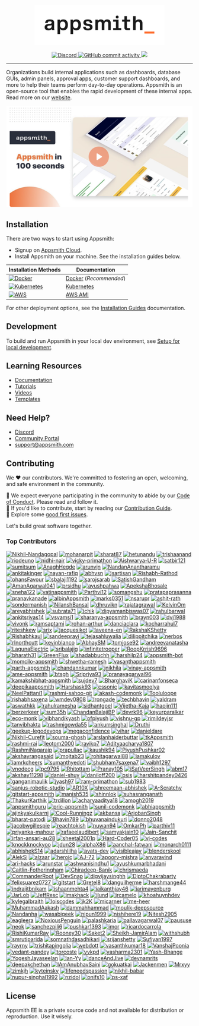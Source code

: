 <p align="center">
<a href="https://www.appsmith.com?utm_source=github&utm_medium=organic&utm_campaign=readme">
  <img src="static/appsmith_logo_white.png" alt="Appsmith Logo" width="350">
</a>
</p>

<p align="center">
<a href="https://discord.gg/rBTTVJp">
<img alt="Discord" src="https://img.shields.io/discord/725602949748752515?color=5865F2&label=Discord&style=for-the-badge" />
</a>

<a href="https://github.com/appsmithorg/appsmith/releases">
<img alt="GitHub commit activity" src="https://img.shields.io/github/commit-activity/m/appsmithorg/appsmith?color=00FF0&style=for-the-badge">
</a>
<a href="https://docs.appsmith.com/getting-started/setup/installation-guides/docker?utm_source=github&utm_medium=organic&utm_campaign=readme&utm_content=badge">
<img src="https://img.shields.io/docker/pulls/appsmith/appsmith-ce?color=4591df&style=for-the-badge">
</a>
</p>

---

Organizations build internal applications such as dashboards, database GUIs, admin panels, approval apps, customer support dashboards, and more to help their teams perform day-to-day operations. Appsmith is an open-source tool that enables the rapid development of these internal apps. Read more on our [website](https://www.appsmith.com?utm_source=github&utm_medium=organic&utm_campaign=readme).
  
[![Appsmith in 100 secs](/static/images/appsmith-in-100-seconds.png)](https://www.youtube.com/watch?v=NnaJdA1A11s?v=Dxe_NzdGzL4&utm_source=github&utm_medium=organic&utm_campaign=readme/?target=_blank)  


## Installation
There are two ways to start using Appsmith:

- Signup on [Appsmith Cloud](https://app.appsmith.com/?utm_source=github&utm_medium=organic&utm_campaign=readme).
- Install Appsmith on your machine. See the installation guides below. 

| Installation Methods                                                                                                            | Documentation                                                                                                                                                    |
| ------------------------------------------------------------------------------------------------------------------------------ | ---------------------------------------------------------------------------------------------------------------------------------------------------------------- |
| [![Docker](https://img.shields.io/badge/docker-%230db7ed.svg?style=for-the-badge&logo=docker&logoColor=white)](https://docs.appsmith.com/getting-started/setup/installation-guides/docker?utm_source=github&utm_medium=organic&utm_campaign=readme)                  | [Docker](https://docs.appsmith.com/getting-started/setup/installation-guides/docker?utm_source=github&utm_medium=organic&utm_campaign=readme) (*Recommended*)       |
| [![Kubernetes](https://img.shields.io/badge/kubernetes-%23326ce5.svg?style=for-the-badge&logo=kubernetes&logoColor=white)](https://docs.appsmith.com/getting-started/setup/installation-guides/kubernetes?utm_source=github&utm_medium=organic&utm_campaign=readme)        | [Kubernetes](https://docs.appsmith.com/getting-started/setup/installation-guides/kubernetes?utm_source=github&utm_medium=organic&utm_campaign=readme) |
| [![AWS](https://img.shields.io/badge/AWS-%23FF9900.svg?style=for-the-badge&logo=amazon-aws&logoColor=white)](https://docs.appsmith.com/getting-started/setup/installation-guides/aws-ami?utm_source=github&utm_medium=organic&utm_campaign=readme)                      | [AWS AMI](https://docs.appsmith.com/getting-started/setup/installation-guides/aws-ami?utm_source=github&utm_medium=organic&utm_campaign=readme)           |


For other deployment options, see the [Installation Guides](https://docs.appsmith.com/getting-started/setup/installation-guides?utm_source=github&utm_medium=organic&utm_campaign=readme) documentation.  

## Development
To build and run Appsmith in your local dev environment, see [Setup for local development](https://github.com/appsmithorg/appsmith/blob/master/contributions/CodeContributionsGuidelines.md#-setup-for-local-development).

## Learning Resources
- [Documentation](https://docs.appsmith.com?utm_source=github&utm_medium=organic&utm_campaign=readme)
- [Tutorials](https://docs.appsmith.com/getting-started/tutorials?utm_source=github&utm_medium=organic&utm_campaign=readme)
- [Videos](https://www.youtube.com/appsmith?utm_source=github&utm_medium=organic&utm_campaign=readme)
- [Templates](https://www.appsmith.com/templates?utm_source=github&utm_medium=organic&utm_campaign=readme&utm_content=support)

## Need Help?
- [Discord](https://discord.gg/rBTTVJp?utm_source=github&utm_medium=organic&utm_campaign=readme)
- [Community Portal](https://community.appsmith.com/?utm_source=github&utm_medium=organic&utm_campaign=readme)
- [support@appsmith.com](mailto:support@appsmith.com)

                                                                                                                
## Contributing
We ❤️ our contributors. We're committed to fostering an open, welcoming, and safe environment in the community.

📕 We expect everyone participating in the community to abide by our [Code of Conduct](https://github.com/appsmithorg/appsmith/blob/release/CODE_OF_CONDUCT.md). Please read and follow it. <br>
🤝 If you'd like to contribute, start by reading our [Contribution Guide](https://github.com/appsmithorg/appsmith/blob/master/CONTRIBUTING.md).<br>
👾 Explore some [good first issues](https://github.com/appsmithorg/appsmith/issues?q=is%3Aissue+is%3Aopen+label%3A%22Good+First+Issue%22).<br>

Let's build great software together.

### Top Contributors

[![Nikhil-Nandagopal](https://images.weserv.nl/?url=https://avatars.githubusercontent.com/u/3897254?v=4&w=50&h=50&mask=circle)](https://github.com/Nikhil-Nandagopal)
[![mohanarpit](https://images.weserv.nl/?url=https://avatars.githubusercontent.com/u/458946?v=4&w=50&h=50&mask=circle)](https://github.com/mohanarpit)
[![sharat87](https://images.weserv.nl/?url=https://avatars.githubusercontent.com/u/120119?v=4&w=50&h=50&mask=circle)](https://github.com/sharat87)
[![hetunandu](https://images.weserv.nl/?url=https://avatars.githubusercontent.com/u/12022471?v=4&w=50&h=50&mask=circle)](https://github.com/hetunandu)
[![trishaanand](https://images.weserv.nl/?url=https://avatars.githubusercontent.com/u/8403079?v=4&w=50&h=50&mask=circle)](https://github.com/trishaanand)
[![riodeuno](https://images.weserv.nl/?url=https://avatars.githubusercontent.com/u/103687?v=4&w=50&h=50&mask=circle)](https://github.com/riodeuno)
[![nidhi-nair](https://images.weserv.nl/?url=https://avatars.githubusercontent.com/u/5298848?v=4&w=50&h=50&mask=circle)](https://github.com/nidhi-nair)
[![vicky-primathon](https://images.weserv.nl/?url=https://avatars.githubusercontent.com/u/67091118?v=4&w=50&h=50&mask=circle)](https://github.com/vicky-primathon)
[![Aishwarya-U-R](https://images.weserv.nl/?url=https://avatars.githubusercontent.com/u/91450662?v=4&w=50&h=50&mask=circle)](https://github.com/Aishwarya-U-R)
[![satbir121](https://images.weserv.nl/?url=https://avatars.githubusercontent.com/u/39981226?v=4&w=50&h=50&mask=circle)](https://github.com/satbir121)
[![sumitsum](https://images.weserv.nl/?url=https://avatars.githubusercontent.com/u/1757421?v=4&w=50&h=50&mask=circle)](https://github.com/sumitsum)
[![AnaghHegde](https://images.weserv.nl/?url=https://avatars.githubusercontent.com/u/12005551?v=4&w=50&h=50&mask=circle)](https://github.com/AnaghHegde)
[![arunvjn](https://images.weserv.nl/?url=https://avatars.githubusercontent.com/u/32433245?v=4&w=50&h=50&mask=circle)](https://github.com/arunvjn)
[![NandanAnantharamu](https://images.weserv.nl/?url=https://avatars.githubusercontent.com/u/67676905?v=4&w=50&h=50&mask=circle)](https://github.com/NandanAnantharamu)
[![ankitakinger](https://images.weserv.nl/?url=https://avatars.githubusercontent.com/u/28362912?v=4&w=50&h=50&mask=circle)](https://github.com/ankitakinger)
[![nayan-rafiq](https://images.weserv.nl/?url=https://avatars.githubusercontent.com/u/83352306?v=4&w=50&h=50&mask=circle)](https://github.com/nayan-rafiq)
[![abhvsn](https://images.weserv.nl/?url=https://avatars.githubusercontent.com/u/41686026?v=4&w=50&h=50&mask=circle)](https://github.com/abhvsn)
[![jsartisan](https://images.weserv.nl/?url=https://avatars.githubusercontent.com/u/6636360?v=4&w=50&h=50&mask=circle)](https://github.com/jsartisan)
[![Rishabh-Rathod](https://images.weserv.nl/?url=https://avatars.githubusercontent.com/u/23132741?v=4&w=50&h=50&mask=circle)](https://github.com/Rishabh-Rathod)
[![ohansFavour](https://images.weserv.nl/?url=https://avatars.githubusercontent.com/u/46670083?v=4&w=50&h=50&mask=circle)](https://github.com/ohansFavour)
[![sbalaji1192](https://images.weserv.nl/?url=https://avatars.githubusercontent.com/u/5328605?v=4&w=50&h=50&mask=circle)](https://github.com/sbalaji1192)
[![sarojsarab](https://images.weserv.nl/?url=https://avatars.githubusercontent.com/u/43822041?v=4&w=50&h=50&mask=circle)](https://github.com/sarojsarab)
[![SatishGandham](https://images.weserv.nl/?url=https://avatars.githubusercontent.com/u/441914?v=4&w=50&h=50&mask=circle)](https://github.com/SatishGandham)
[![AmanAgarwal041](https://images.weserv.nl/?url=https://avatars.githubusercontent.com/u/7565635?v=4&w=50&h=50&mask=circle)](https://github.com/AmanAgarwal041)
[![prsidhu](https://images.weserv.nl/?url=https://avatars.githubusercontent.com/u/5424788?v=4&w=50&h=50&mask=circle)](https://github.com/prsidhu)
[![ayushpahwa](https://images.weserv.nl/?url=https://avatars.githubusercontent.com/u/8526215?v=4&w=50&h=50&mask=circle)](https://github.com/ayushpahwa)
[![ApekshaBhosale](https://images.weserv.nl/?url=https://avatars.githubusercontent.com/u/7846888?v=4&w=50&h=50&mask=circle)](https://github.com/ApekshaBhosale)
[![sneha122](https://images.weserv.nl/?url=https://avatars.githubusercontent.com/u/30018882?v=4&w=50&h=50&mask=circle)](https://github.com/sneha122)
[![yatinappsmith](https://images.weserv.nl/?url=https://avatars.githubusercontent.com/u/84702014?v=4&w=50&h=50&mask=circle)](https://github.com/yatinappsmith)
[![Parthvi12](https://images.weserv.nl/?url=https://avatars.githubusercontent.com/u/80334441?v=4&w=50&h=50&mask=circle)](https://github.com/Parthvi12)
[![somangshu](https://images.weserv.nl/?url=https://avatars.githubusercontent.com/u/11089579?v=4&w=50&h=50&mask=circle)](https://github.com/somangshu)
[![pratapaprasanna](https://images.weserv.nl/?url=https://avatars.githubusercontent.com/u/15846947?v=4&w=50&h=50&mask=circle)](https://github.com/pratapaprasanna)
[![pranavkanade](https://images.weserv.nl/?url=https://avatars.githubusercontent.com/u/13262095?v=4&w=50&h=50&mask=circle)](https://github.com/pranavkanade)
[![albinAppsmith](https://images.weserv.nl/?url=https://avatars.githubusercontent.com/u/87797149?v=4&w=50&h=50&mask=circle)](https://github.com/albinAppsmith)
[![marks0351](https://images.weserv.nl/?url=https://avatars.githubusercontent.com/u/35134347?v=4&w=50&h=50&mask=circle)](https://github.com/marks0351)
[![nsarupr](https://images.weserv.nl/?url=https://avatars.githubusercontent.com/u/20905988?v=4&w=50&h=50&mask=circle)](https://github.com/nsarupr)
[![ashit-rath](https://images.weserv.nl/?url=https://avatars.githubusercontent.com/u/88306433?v=4&w=50&h=50&mask=circle)](https://github.com/ashit-rath)
[![sondermanish](https://images.weserv.nl/?url=https://avatars.githubusercontent.com/u/107841575?v=4&w=50&h=50&mask=circle)](https://github.com/sondermanish)
[![NilanshBansal](https://images.weserv.nl/?url=https://avatars.githubusercontent.com/u/25542733?v=4&w=50&h=50&mask=circle)](https://github.com/NilanshBansal)
[![dhruvikn](https://images.weserv.nl/?url=https://avatars.githubusercontent.com/u/22471214?v=4&w=50&h=50&mask=circle)](https://github.com/dhruvikn)
[![rajatagrawal](https://images.weserv.nl/?url=https://avatars.githubusercontent.com/u/1189106?v=4&w=50&h=50&mask=circle)](https://github.com/rajatagrawal)
[![KelvinOm](https://images.weserv.nl/?url=https://avatars.githubusercontent.com/u/11555074?v=4&w=50&h=50&mask=circle)](https://github.com/KelvinOm)
[![areyabhishek](https://images.weserv.nl/?url=https://avatars.githubusercontent.com/u/30255708?v=4&w=50&h=50&mask=circle)](https://github.com/areyabhishek)
[![subrata71](https://images.weserv.nl/?url=https://avatars.githubusercontent.com/u/3524599?v=4&w=50&h=50&mask=circle)](https://github.com/subrata71)
[![ichik](https://images.weserv.nl/?url=https://avatars.githubusercontent.com/u/80973?v=4&w=50&h=50&mask=circle)](https://github.com/ichik)
[![dipyamanbiswas07](https://images.weserv.nl/?url=https://avatars.githubusercontent.com/u/26247571?v=4&w=50&h=50&mask=circle)](https://github.com/dipyamanbiswas07)
[![rahulbarwal](https://images.weserv.nl/?url=https://avatars.githubusercontent.com/u/6761673?v=4&w=50&h=50&mask=circle)](https://github.com/rahulbarwal)
[![ankitsrivas14](https://images.weserv.nl/?url=https://avatars.githubusercontent.com/u/67647761?v=4&w=50&h=50&mask=circle)](https://github.com/ankitsrivas14)
[![vsvamsi1](https://images.weserv.nl/?url=https://avatars.githubusercontent.com/u/121419957?v=4&w=50&h=50&mask=circle)](https://github.com/vsvamsi1)
[![sharanya-appsmith](https://images.weserv.nl/?url=https://avatars.githubusercontent.com/u/135708039?v=4&w=50&h=50&mask=circle)](https://github.com/sharanya-appsmith)
[![brayn003](https://images.weserv.nl/?url=https://avatars.githubusercontent.com/u/8724051?v=4&w=50&h=50&mask=circle)](https://github.com/brayn003)
[![dvj1988](https://images.weserv.nl/?url=https://avatars.githubusercontent.com/u/18716465?v=4&w=50&h=50&mask=circle)](https://github.com/dvj1988)
[![vivonk](https://images.weserv.nl/?url=https://avatars.githubusercontent.com/u/25587962?v=4&w=50&h=50&mask=circle)](https://github.com/vivonk)
[![ramsaptami](https://images.weserv.nl/?url=https://avatars.githubusercontent.com/u/79509062?v=4&w=50&h=50&mask=circle)](https://github.com/ramsaptami)
[![rohan-arthur](https://images.weserv.nl/?url=https://avatars.githubusercontent.com/u/94514895?v=4&w=50&h=50&mask=circle)](https://github.com/rohan-arthur)
[![danciaclara](https://images.weserv.nl/?url=https://avatars.githubusercontent.com/u/32227135?v=4&w=50&h=50&mask=circle)](https://github.com/danciaclara)
[![kocharrahul7](https://images.weserv.nl/?url=https://avatars.githubusercontent.com/u/20532920?v=4&w=50&h=50&mask=circle)](https://github.com/kocharrahul7)
[![riteshkew](https://images.weserv.nl/?url=https://avatars.githubusercontent.com/u/20280935?v=4&w=50&h=50&mask=circle)](https://github.com/riteshkew)
[![srix](https://images.weserv.nl/?url=https://avatars.githubusercontent.com/u/5801636?v=4&w=50&h=50&mask=circle)](https://github.com/srix)
[![jacquesikot](https://images.weserv.nl/?url=https://avatars.githubusercontent.com/u/40626453?v=4&w=50&h=50&mask=circle)](https://github.com/jacquesikot)
[![laveena-en](https://images.weserv.nl/?url=https://avatars.githubusercontent.com/u/109572422?v=4&w=50&h=50&mask=circle)](https://github.com/laveena-en)
[![RakshaKShetty](https://images.weserv.nl/?url=https://avatars.githubusercontent.com/u/45958978?v=4&w=50&h=50&mask=circle)](https://github.com/RakshaKShetty)
[![Rishabhkaul](https://images.weserv.nl/?url=https://avatars.githubusercontent.com/u/1650391?v=4&w=50&h=50&mask=circle)](https://github.com/Rishabhkaul)
[![sandeepravi](https://images.weserv.nl/?url=https://avatars.githubusercontent.com/u/804922?v=4&w=50&h=50&mask=circle)](https://github.com/sandeepravi)
[![tejasahluwalia](https://images.weserv.nl/?url=https://avatars.githubusercontent.com/u/39881648?v=4&w=50&h=50&mask=circle)](https://github.com/tejasahluwalia)
[![dilippitchika](https://images.weserv.nl/?url=https://avatars.githubusercontent.com/u/19730984?v=4&w=50&h=50&mask=circle)](https://github.com/dilippitchika)
[![nerbos](https://images.weserv.nl/?url=https://avatars.githubusercontent.com/u/121891?v=4&w=50&h=50&mask=circle)](https://github.com/nerbos)
[![rlnorthcutt](https://images.weserv.nl/?url=https://avatars.githubusercontent.com/u/673633?v=4&w=50&h=50&mask=circle)](https://github.com/rlnorthcutt)
[![kevinblanco](https://images.weserv.nl/?url=https://avatars.githubusercontent.com/u/1458238?v=4&w=50&h=50&mask=circle)](https://github.com/kevinblanco)
[![AbhaySM](https://images.weserv.nl/?url=https://avatars.githubusercontent.com/u/3713873?v=4&w=50&h=50&mask=circle)](https://github.com/AbhaySM)
[![tomjose92](https://images.weserv.nl/?url=https://avatars.githubusercontent.com/u/5265702?v=4&w=50&h=50&mask=circle)](https://github.com/tomjose92)
[![andreevanatasha](https://images.weserv.nl/?url=https://avatars.githubusercontent.com/u/5361618?v=4&w=50&h=50&mask=circle)](https://github.com/andreevanatasha)
[![LagunaElectric](https://images.weserv.nl/?url=https://avatars.githubusercontent.com/u/6085143?v=4&w=50&h=50&mask=circle)](https://github.com/LagunaElectric)
[![sribalajig](https://images.weserv.nl/?url=https://avatars.githubusercontent.com/u/15727421?v=4&w=50&h=50&mask=circle)](https://github.com/sribalajig)
[![infinitetrooper](https://images.weserv.nl/?url=https://avatars.githubusercontent.com/u/16632903?v=4&w=50&h=50&mask=circle)](https://github.com/infinitetrooper)
[![RoopKrrish9696](https://images.weserv.nl/?url=https://avatars.githubusercontent.com/u/16741628?v=4&w=50&h=50&mask=circle)](https://github.com/RoopKrrish9696)
[![bharath31](https://images.weserv.nl/?url=https://avatars.githubusercontent.com/u/17562726?v=4&w=50&h=50&mask=circle)](https://github.com/bharath31)
[![GreenFlux](https://images.weserv.nl/?url=https://avatars.githubusercontent.com/u/24459976?v=4&w=50&h=50&mask=circle)](https://github.com/GreenFlux)
[![shadabbuchh](https://images.weserv.nl/?url=https://avatars.githubusercontent.com/u/39921438?v=4&w=50&h=50&mask=circle)](https://github.com/shadabbuchh)
[![harshilp24](https://images.weserv.nl/?url=https://avatars.githubusercontent.com/u/43263619?v=4&w=50&h=50&mask=circle)](https://github.com/harshilp24)
[![appsmith-bot](https://images.weserv.nl/?url=https://avatars.githubusercontent.com/u/74705725?v=4&w=50&h=50&mask=circle)](https://github.com/appsmith-bot)
[![momcilo-appsmith](https://images.weserv.nl/?url=https://avatars.githubusercontent.com/u/81744497?v=4&w=50&h=50&mask=circle)](https://github.com/momcilo-appsmith)
[![shwetha-ramesh](https://images.weserv.nl/?url=https://avatars.githubusercontent.com/u/92293815?v=4&w=50&h=50&mask=circle)](https://github.com/shwetha-ramesh)
[![vasanthappsmith](https://images.weserv.nl/?url=https://avatars.githubusercontent.com/u/92305123?v=4&w=50&h=50&mask=circle)](https://github.com/vasanthappsmith)
[![parth-appsmith](https://images.weserv.nl/?url=https://avatars.githubusercontent.com/u/92779003?v=4&w=50&h=50&mask=circle)](https://github.com/parth-appsmith)
[![chandannkumar](https://images.weserv.nl/?url=https://avatars.githubusercontent.com/u/95341241?v=4&w=50&h=50&mask=circle)](https://github.com/chandannkumar)
[![jnikhila](https://images.weserv.nl/?url=https://avatars.githubusercontent.com/u/99252011?v=4&w=50&h=50&mask=circle)](https://github.com/jnikhila)
[![vinay-appsmith](https://images.weserv.nl/?url=https://avatars.githubusercontent.com/u/101088862?v=4&w=50&h=50&mask=circle)](https://github.com/vinay-appsmith)
[![ame-appsmith](https://images.weserv.nl/?url=https://avatars.githubusercontent.com/u/101268423?v=4&w=50&h=50&mask=circle)](https://github.com/ame-appsmith)
[![btsgh](https://images.weserv.nl/?url=https://avatars.githubusercontent.com/u/101863839?v=4&w=50&h=50&mask=circle)](https://github.com/btsgh)
[![Sripriya93](https://images.weserv.nl/?url=https://avatars.githubusercontent.com/u/104895602?v=4&w=50&h=50&mask=circle)](https://github.com/Sripriya93)
[![pranayagarwal96](https://images.weserv.nl/?url=https://avatars.githubusercontent.com/u/111730799?v=4&w=50&h=50&mask=circle)](https://github.com/pranayagarwal96)
[![kamakshibhat-appsmith](https://images.weserv.nl/?url=https://avatars.githubusercontent.com/u/113327629?v=4&w=50&h=50&mask=circle)](https://github.com/kamakshibhat-appsmith)
[![sujdev7](https://images.weserv.nl/?url=https://avatars.githubusercontent.com/u/116292601?v=4&w=50&h=50&mask=circle)](https://github.com/sujdev7)
[![BharghaviK](https://images.weserv.nl/?url=https://avatars.githubusercontent.com/u/121303172?v=4&w=50&h=50&mask=circle)](https://github.com/BharghaviK)
[![carinanfonseca](https://images.weserv.nl/?url=https://avatars.githubusercontent.com/u/121817440?v=4&w=50&h=50&mask=circle)](https://github.com/carinanfonseca)
[![deepikaappsmith](https://images.weserv.nl/?url=https://avatars.githubusercontent.com/u/130959931?v=4&w=50&h=50&mask=circle)](https://github.com/deepikaappsmith)
[![Harshask93](https://images.weserv.nl/?url=https://avatars.githubusercontent.com/u/132880870?v=4&w=50&h=50&mask=circle)](https://github.com/Harshask93)
[![cssonic](https://images.weserv.nl/?url=https://avatars.githubusercontent.com/u/134729751?v=4&w=50&h=50&mask=circle)](https://github.com/cssonic)
[![kavitasmoolya](https://images.weserv.nl/?url=https://avatars.githubusercontent.com/u/134914630?v=4&w=50&h=50&mask=circle)](https://github.com/kavitasmoolya)
[![NeelPattani1](https://images.weserv.nl/?url=https://avatars.githubusercontent.com/u/138656126?v=4&w=50&h=50&mask=circle)](https://github.com/NeelPattani1)
[![rashmi-sahoo-git](https://images.weserv.nl/?url=https://avatars.githubusercontent.com/u/144310336?v=4&w=50&h=50&mask=circle)](https://github.com/rashmi-sahoo-git)
[![akash-codemonk](https://images.weserv.nl/?url=https://avatars.githubusercontent.com/u/67054171?v=4&w=50&h=50&mask=circle)](https://github.com/akash-codemonk)
[![Tooluloope](https://images.weserv.nl/?url=https://avatars.githubusercontent.com/u/31691737?v=4&w=50&h=50&mask=circle)](https://github.com/Tooluloope)
[![rishabhsaxena](https://images.weserv.nl/?url=https://avatars.githubusercontent.com/u/1944800?v=4&w=50&h=50&mask=circle)](https://github.com/rishabhsaxena)
[![wmdev0808](https://images.weserv.nl/?url=https://avatars.githubusercontent.com/u/82799722?v=4&w=50&h=50&mask=circle)](https://github.com/wmdev0808)
[![Irongade](https://images.weserv.nl/?url=https://avatars.githubusercontent.com/u/37867493?v=4&w=50&h=50&mask=circle)](https://github.com/Irongade)
[![techbhavin](https://images.weserv.nl/?url=https://avatars.githubusercontent.com/u/58818598?v=4&w=50&h=50&mask=circle)](https://github.com/techbhavin)
[![yaldram](https://images.weserv.nl/?url=https://avatars.githubusercontent.com/u/13429535?v=4&w=50&h=50&mask=circle)](https://github.com/yaldram)
[![aswathkk](https://images.weserv.nl/?url=https://avatars.githubusercontent.com/u/10436935?v=4&w=50&h=50&mask=circle)](https://github.com/aswathkk)
[![rahulramesha](https://images.weserv.nl/?url=https://avatars.githubusercontent.com/u/71900764?v=4&w=50&h=50&mask=circle)](https://github.com/rahulramesha)
[![sidhantgoel](https://images.weserv.nl/?url=https://avatars.githubusercontent.com/u/3933675?v=4&w=50&h=50&mask=circle)](https://github.com/sidhantgoel)
[![Vijetha-Kaja](https://images.weserv.nl/?url=https://avatars.githubusercontent.com/u/119562824?v=4&w=50&h=50&mask=circle)](https://github.com/Vijetha-Kaja)
[![haojin111](https://images.weserv.nl/?url=https://avatars.githubusercontent.com/u/63215848?v=4&w=50&h=50&mask=circle)](https://github.com/haojin111)
[![berzerkeer](https://images.weserv.nl/?url=https://avatars.githubusercontent.com/u/74818788?v=4&w=50&h=50&mask=circle)](https://github.com/berzerkeer)
[![sum35h](https://images.weserv.nl/?url=https://avatars.githubusercontent.com/u/20785806?v=4&w=50&h=50&mask=circle)](https://github.com/sum35h)
[![ChandanBalajiBP](https://images.weserv.nl/?url=https://avatars.githubusercontent.com/u/104058110?v=4&w=50&h=50&mask=circle)](https://github.com/ChandanBalajiBP)
[![devrk96](https://images.weserv.nl/?url=https://avatars.githubusercontent.com/u/68607686?v=4&w=50&h=50&mask=circle)](https://github.com/devrk96)
[![keyurparalkar](https://images.weserv.nl/?url=https://avatars.githubusercontent.com/u/14138515?v=4&w=50&h=50&mask=circle)](https://github.com/keyurparalkar)
[![eco-monk](https://images.weserv.nl/?url=https://avatars.githubusercontent.com/u/66776129?v=4&w=50&h=50&mask=circle)](https://github.com/eco-monk)
[![vibhandikyash](https://images.weserv.nl/?url=https://avatars.githubusercontent.com/u/17437380?v=4&w=50&h=50&mask=circle)](https://github.com/vibhandikyash)
[![ofpiyush](https://images.weserv.nl/?url=https://avatars.githubusercontent.com/u/292174?v=4&w=50&h=50&mask=circle)](https://github.com/ofpiyush)
[![vishnu-gp](https://images.weserv.nl/?url=https://avatars.githubusercontent.com/u/9128194?v=4&w=50&h=50&mask=circle)](https://github.com/vishnu-gp)
[![rimildeyjsr](https://images.weserv.nl/?url=https://avatars.githubusercontent.com/u/10229595?v=4&w=50&h=50&mask=circle)](https://github.com/rimildeyjsr)
[![tanvibhakta](https://images.weserv.nl/?url=https://avatars.githubusercontent.com/u/13763558?v=4&w=50&h=50&mask=circle)](https://github.com/tanvibhakta)
[![rashmigowda55](https://images.weserv.nl/?url=https://avatars.githubusercontent.com/u/65769804?v=4&w=50&h=50&mask=circle)](https://github.com/rashmigowda55)
[![ankurrsinghal](https://images.weserv.nl/?url=https://avatars.githubusercontent.com/u/17961105?v=4&w=50&h=50&mask=circle)](https://github.com/ankurrsinghal)
[![Druthi](https://images.weserv.nl/?url=https://avatars.githubusercontent.com/u/20187542?v=4&w=50&h=50&mask=circle)](https://github.com/Druthi)
[![geekup-legodevops](https://images.weserv.nl/?url=https://avatars.githubusercontent.com/u/72587752?v=4&w=50&h=50&mask=circle)](https://github.com/geekup-legodevops)
[![megaconfidence](https://images.weserv.nl/?url=https://avatars.githubusercontent.com/u/17744578?v=4&w=50&h=50&mask=circle)](https://github.com/megaconfidence)
[![vihar](https://images.weserv.nl/?url=https://avatars.githubusercontent.com/u/16307796?v=4&w=50&h=50&mask=circle)](https://github.com/vihar)
[![danieldare](https://images.weserv.nl/?url=https://avatars.githubusercontent.com/u/25982036?v=4&w=50&h=50&mask=circle)](https://github.com/danieldare)
[![Nikhil-Curefit](https://images.weserv.nl/?url=https://avatars.githubusercontent.com/u/30792005?v=4&w=50&h=50&mask=circle)](https://github.com/Nikhil-Curefit)
[![souma-ghosh](https://images.weserv.nl/?url=https://avatars.githubusercontent.com/u/103924539?v=4&w=50&h=50&mask=circle)](https://github.com/souma-ghosh)
[![arslanhaiderbuttar](https://images.weserv.nl/?url=https://avatars.githubusercontent.com/u/83570904?v=4&w=50&h=50&mask=circle)](https://github.com/arslanhaiderbuttar)
[![tkAppsmith](https://images.weserv.nl/?url=https://avatars.githubusercontent.com/u/131347120?v=4&w=50&h=50&mask=circle)](https://github.com/tkAppsmith)
[![rashmi-rai](https://images.weserv.nl/?url=https://avatars.githubusercontent.com/u/89374972?v=4&w=50&h=50&mask=circle)](https://github.com/rashmi-rai)
[![leotom2000](https://images.weserv.nl/?url=https://avatars.githubusercontent.com/u/8027694?v=4&w=50&h=50&mask=circle)](https://github.com/leotom2000)
[![ravikp7](https://images.weserv.nl/?url=https://avatars.githubusercontent.com/u/13567359?v=4&w=50&h=50&mask=circle)](https://github.com/ravikp7)
[![Adityaacharya1807](https://images.weserv.nl/?url=https://avatars.githubusercontent.com/u/32693902?v=4&w=50&h=50&mask=circle)](https://github.com/Adityaacharya1807)
[![RashmiNagarajp](https://images.weserv.nl/?url=https://avatars.githubusercontent.com/u/61830113?v=4&w=50&h=50&mask=circle)](https://github.com/RashmiNagarajp)
[![prapullac](https://images.weserv.nl/?url=https://avatars.githubusercontent.com/u/71753653?v=4&w=50&h=50&mask=circle)](https://github.com/prapullac)
[![kaushik94](https://images.weserv.nl/?url=https://avatars.githubusercontent.com/u/6545467?v=4&w=50&h=50&mask=circle)](https://github.com/kaushik94)
[![PiyushPushkar02](https://images.weserv.nl/?url=https://avatars.githubusercontent.com/u/118709669?v=4&w=50&h=50&mask=circle)](https://github.com/PiyushPushkar02)
[![akshayrangasaid](https://images.weserv.nl/?url=https://avatars.githubusercontent.com/u/76783810?v=4&w=50&h=50&mask=circle)](https://github.com/akshayrangasaid)
[![mojtab23](https://images.weserv.nl/?url=https://avatars.githubusercontent.com/u/5852362?v=4&w=50&h=50&mask=circle)](https://github.com/mojtab23)
[![rohitagarwal88](https://images.weserv.nl/?url=https://avatars.githubusercontent.com/u/890915?v=4&w=50&h=50&mask=circle)](https://github.com/rohitagarwal88)
[![iamakulov](https://images.weserv.nl/?url=https://avatars.githubusercontent.com/u/2953267?v=4&w=50&h=50&mask=circle)](https://github.com/iamakulov)
[![iamrkcheers](https://images.weserv.nl/?url=https://avatars.githubusercontent.com/u/16760643?v=4&w=50&h=50&mask=circle)](https://github.com/iamrkcheers)
[![sumanthyedoti](https://images.weserv.nl/?url=https://avatars.githubusercontent.com/u/30371888?v=4&w=50&h=50&mask=circle)](https://github.com/sumanthyedoti)
[![shubham7saxena7](https://images.weserv.nl/?url=https://avatars.githubusercontent.com/u/136057998?v=4&w=50&h=50&mask=circle)](https://github.com/shubham7saxena7)
[![vaibh1297](https://images.weserv.nl/?url=https://avatars.githubusercontent.com/u/40293928?v=4&w=50&h=50&mask=circle)](https://github.com/vaibh1297)
[![vnodecg](https://images.weserv.nl/?url=https://avatars.githubusercontent.com/u/4994565?v=4&w=50&h=50&mask=circle)](https://github.com/vnodecg)
[![pc9795](https://images.weserv.nl/?url=https://avatars.githubusercontent.com/u/14848874?v=4&w=50&h=50&mask=circle)](https://github.com/pc9795)
[![Rhitottam](https://images.weserv.nl/?url=https://avatars.githubusercontent.com/u/4265002?v=4&w=50&h=50&mask=circle)](https://github.com/Rhitottam)
[![Pranay105](https://images.weserv.nl/?url=https://avatars.githubusercontent.com/u/48308728?v=4&w=50&h=50&mask=circle)](https://github.com/Pranay105)
[![iSatVeerSingh](https://images.weserv.nl/?url=https://avatars.githubusercontent.com/u/85070570?v=4&w=50&h=50&mask=circle)](https://github.com/iSatVeerSingh)
[![abm17](https://images.weserv.nl/?url=https://avatars.githubusercontent.com/u/13333024?v=4&w=50&h=50&mask=circle)](https://github.com/abm17)
[![akshay11298](https://images.weserv.nl/?url=https://avatars.githubusercontent.com/u/26507126?v=4&w=50&h=50&mask=circle)](https://github.com/akshay11298)
[![daniel-shuy](https://images.weserv.nl/?url=https://avatars.githubusercontent.com/u/17351764?v=4&w=50&h=50&mask=circle)](https://github.com/daniel-shuy)
[![daniloff200](https://images.weserv.nl/?url=https://avatars.githubusercontent.com/u/13692220?v=4&w=50&h=50&mask=circle)](https://github.com/daniloff200)
[![osis](https://images.weserv.nl/?url=https://avatars.githubusercontent.com/u/347097?v=4&w=50&h=50&mask=circle)](https://github.com/osis)
[![harshitpandey0426](https://images.weserv.nl/?url=https://avatars.githubusercontent.com/u/54776298?v=4&w=50&h=50&mask=circle)](https://github.com/harshitpandey0426)
[![ganganimaulik](https://images.weserv.nl/?url=https://avatars.githubusercontent.com/u/10296400?v=4&w=50&h=50&mask=circle)](https://github.com/ganganimaulik)
[![jyash97](https://images.weserv.nl/?url=https://avatars.githubusercontent.com/u/22376783?v=4&w=50&h=50&mask=circle)](https://github.com/jyash97)
[![ram-primathon](https://images.weserv.nl/?url=https://avatars.githubusercontent.com/u/59244208?v=4&w=50&h=50&mask=circle)](https://github.com/ram-primathon)
[![sub1983](https://images.weserv.nl/?url=https://avatars.githubusercontent.com/u/17119174?v=4&w=50&h=50&mask=circle)](https://github.com/sub1983)
[![sanjus-robotic-studio](https://images.weserv.nl/?url=https://avatars.githubusercontent.com/u/58104863?v=4&w=50&h=50&mask=circle)](https://github.com/sanjus-robotic-studio)
[![AR10X](https://images.weserv.nl/?url=https://avatars.githubusercontent.com/u/59757602?v=4&w=50&h=50&mask=circle)](https://github.com/AR10X)
[![shreemaan-abhishek](https://images.weserv.nl/?url=https://avatars.githubusercontent.com/u/61597896?v=4&w=50&h=50&mask=circle)](https://github.com/shreemaan-abhishek)
[![A-Scratchy](https://images.weserv.nl/?url=https://avatars.githubusercontent.com/u/25309929?v=4&w=50&h=50&mask=circle)](https://github.com/A-Scratchy)
[![gitstart-appsmith](https://images.weserv.nl/?url=https://avatars.githubusercontent.com/u/114667275?v=4&w=50&h=50&mask=circle)](https://github.com/gitstart-appsmith)
[![manish535](https://images.weserv.nl/?url=https://avatars.githubusercontent.com/u/14247890?v=4&w=50&h=50&mask=circle)](https://github.com/manish535)
[![shinnlok](https://images.weserv.nl/?url=https://avatars.githubusercontent.com/u/860730?v=4&w=50&h=50&mask=circle)](https://github.com/shinnlok)
[![suhasranganath](https://images.weserv.nl/?url=https://avatars.githubusercontent.com/u/7945917?v=4&w=50&h=50&mask=circle)](https://github.com/suhasranganath)
[![ThakurKarthik](https://images.weserv.nl/?url=https://avatars.githubusercontent.com/u/26309938?v=4&w=50&h=50&mask=circle)](https://github.com/ThakurKarthik)
[![trdillon](https://images.weserv.nl/?url=https://avatars.githubusercontent.com/u/26350151?v=4&w=50&h=50&mask=circle)](https://github.com/trdillon)
[![acharyaaditya18](https://images.weserv.nl/?url=https://avatars.githubusercontent.com/u/59086894?v=4&w=50&h=50&mask=circle)](https://github.com/acharyaaditya18)
[![amogh2019](https://images.weserv.nl/?url=https://avatars.githubusercontent.com/u/56151951?v=4&w=50&h=50&mask=circle)](https://github.com/amogh2019)
[![appsmithguru](https://images.weserv.nl/?url=https://avatars.githubusercontent.com/u/116803038?v=4&w=50&h=50&mask=circle)](https://github.com/appsmithguru)
[![pric-appsmith](https://images.weserv.nl/?url=https://avatars.githubusercontent.com/u/72548460?v=4&w=50&h=50&mask=circle)](https://github.com/pric-appsmith)
[![sunil-codemonk](https://images.weserv.nl/?url=https://avatars.githubusercontent.com/u/65936541?v=4&w=50&h=50&mask=circle)](https://github.com/sunil-codemonk)
[![abhiappsmith](https://images.weserv.nl/?url=https://avatars.githubusercontent.com/u/129862317?v=4&w=50&h=50&mask=circle)](https://github.com/abhiappsmith)
[![ajinkyakulkarni](https://images.weserv.nl/?url=https://avatars.githubusercontent.com/u/800578?v=4&w=50&h=50&mask=circle)](https://github.com/ajinkyakulkarni)
[![Cool-Runningz](https://images.weserv.nl/?url=https://avatars.githubusercontent.com/u/6391149?v=4&w=50&h=50&mask=circle)](https://github.com/Cool-Runningz)
[![akbansa](https://images.weserv.nl/?url=https://avatars.githubusercontent.com/u/13042781?v=4&w=50&h=50&mask=circle)](https://github.com/akbansa)
[![ArjobanSingh](https://images.weserv.nl/?url=https://avatars.githubusercontent.com/u/31734060?v=4&w=50&h=50&mask=circle)](https://github.com/ArjobanSingh)
[![bharat-patodi](https://images.weserv.nl/?url=https://avatars.githubusercontent.com/u/16771172?v=4&w=50&h=50&mask=circle)](https://github.com/bharat-patodi)
[![Bhavin789](https://images.weserv.nl/?url=https://avatars.githubusercontent.com/u/15359575?v=4&w=50&h=50&mask=circle)](https://github.com/Bhavin789)
[![bhuvanaindukuri](https://images.weserv.nl/?url=https://avatars.githubusercontent.com/u/29200083?v=4&w=50&h=50&mask=circle)](https://github.com/bhuvanaindukuri)
[![donno2048](https://images.weserv.nl/?url=https://avatars.githubusercontent.com/u/61805754?v=4&w=50&h=50&mask=circle)](https://github.com/donno2048)
[![jacobwgillespie](https://images.weserv.nl/?url=https://avatars.githubusercontent.com/u/130874?v=4&w=50&h=50&mask=circle)](https://github.com/jacobwgillespie)
[![reachtokish](https://images.weserv.nl/?url=https://avatars.githubusercontent.com/u/10685261?v=4&w=50&h=50&mask=circle)](https://github.com/reachtokish)
[![nuwan94](https://images.weserv.nl/?url=https://avatars.githubusercontent.com/u/25694570?v=4&w=50&h=50&mask=circle)](https://github.com/nuwan94)
[![OmkarPh](https://images.weserv.nl/?url=https://avatars.githubusercontent.com/u/48476025?v=4&w=50&h=50&mask=circle)](https://github.com/OmkarPh)
[![parthiv11](https://images.weserv.nl/?url=https://avatars.githubusercontent.com/u/75653580?v=4&w=50&h=50&mask=circle)](https://github.com/parthiv11)
[![priyanka-mahour](https://images.weserv.nl/?url=https://avatars.githubusercontent.com/u/43825112?v=4&w=50&h=50&mask=circle)](https://github.com/priyanka-mahour)
[![rafaeelaudibert](https://images.weserv.nl/?url=https://avatars.githubusercontent.com/u/32079912?v=4&w=50&h=50&mask=circle)](https://github.com/rafaeelaudibert)
[![samyakjain10](https://images.weserv.nl/?url=https://avatars.githubusercontent.com/u/56185041?v=4&w=50&h=50&mask=circle)](https://github.com/samyakjain10)
[![Jain-Sanchit](https://images.weserv.nl/?url=https://avatars.githubusercontent.com/u/31254015?v=4&w=50&h=50&mask=circle)](https://github.com/Jain-Sanchit)
[![irfan-ansari-au28](https://images.weserv.nl/?url=https://avatars.githubusercontent.com/u/18440293?v=4&w=50&h=50&mask=circle)](https://github.com/irfan-ansari-au28)
[![sheetal2001p](https://images.weserv.nl/?url=https://avatars.githubusercontent.com/u/76812440?v=4&w=50&h=50&mask=circle)](https://github.com/sheetal2001p)
[![Hard-Coder05](https://images.weserv.nl/?url=https://avatars.githubusercontent.com/u/54059881?v=4&w=50&h=50&mask=circle)](https://github.com/Hard-Coder05)
[![vj-codes](https://images.weserv.nl/?url=https://avatars.githubusercontent.com/u/60894542?v=4&w=50&h=50&mask=circle)](https://github.com/vj-codes)
[![knockknockyoo](https://images.weserv.nl/?url=https://avatars.githubusercontent.com/u/29448764?v=4&w=50&h=50&mask=circle)](https://github.com/knockknockyoo)
[![jdun28](https://images.weserv.nl/?url=https://avatars.githubusercontent.com/u/64497101?v=4&w=50&h=50&mask=circle)](https://github.com/jdun28)
[![alphaX86](https://images.weserv.nl/?url=https://avatars.githubusercontent.com/u/59508546?v=4&w=50&h=50&mask=circle)](https://github.com/alphaX86)
[![aanchal-fatwani](https://images.weserv.nl/?url=https://avatars.githubusercontent.com/u/63228776?v=4&w=50&h=50&mask=circle)](https://github.com/aanchal-fatwani)
[![monarch0111](https://images.weserv.nl/?url=https://avatars.githubusercontent.com/u/2965013?v=4&w=50&h=50&mask=circle)](https://github.com/monarch0111)
[![abhishekS14](https://images.weserv.nl/?url=https://avatars.githubusercontent.com/u/42766600?v=4&w=50&h=50&mask=circle)](https://github.com/abhishekS14)
[![adarshlilha](https://images.weserv.nl/?url=https://avatars.githubusercontent.com/u/13575704?v=4&w=50&h=50&mask=circle)](https://github.com/adarshlilha)
[![avats-dev](https://images.weserv.nl/?url=https://avatars.githubusercontent.com/u/35889327?v=4&w=50&h=50&mask=circle)](https://github.com/avats-dev)
[![visibleajay](https://images.weserv.nl/?url=https://avatars.githubusercontent.com/u/13945951?v=4&w=50&h=50&mask=circle)](https://github.com/visibleajay)
[![blenderskool](https://images.weserv.nl/?url=https://avatars.githubusercontent.com/u/21107799?v=4&w=50&h=50&mask=circle)](https://github.com/blenderskool)
[![AlekSi](https://images.weserv.nl/?url=https://avatars.githubusercontent.com/u/11512?v=4&w=50&h=50&mask=circle)](https://github.com/AlekSi)
[![alzaar](https://images.weserv.nl/?url=https://avatars.githubusercontent.com/u/39810925?v=4&w=50&h=50&mask=circle)](https://github.com/alzaar)
[![heroic](https://images.weserv.nl/?url=https://avatars.githubusercontent.com/u/523335?v=4&w=50&h=50&mask=circle)](https://github.com/heroic)
[![AJ-72](https://images.weserv.nl/?url=https://avatars.githubusercontent.com/u/4033097?v=4&w=50&h=50&mask=circle)](https://github.com/AJ-72)
[![apoorv-mishra](https://images.weserv.nl/?url=https://avatars.githubusercontent.com/u/15694566?v=4&w=50&h=50&mask=circle)](https://github.com/apoorv-mishra)
[![anvaravind](https://images.weserv.nl/?url=https://avatars.githubusercontent.com/u/12210689?v=4&w=50&h=50&mask=circle)](https://github.com/anvaravind)
[![ari-hacks](https://images.weserv.nl/?url=https://avatars.githubusercontent.com/u/36749814?v=4&w=50&h=50&mask=circle)](https://github.com/ari-hacks)
[![arunstar](https://images.weserv.nl/?url=https://avatars.githubusercontent.com/u/21214162?v=4&w=50&h=50&mask=circle)](https://github.com/arunstar)
[![ashwanisindhu1](https://images.weserv.nl/?url=https://avatars.githubusercontent.com/u/549817?v=4&w=50&h=50&mask=circle)](https://github.com/ashwanisindhu1)
[![ayushkumarbhadani](https://images.weserv.nl/?url=https://avatars.githubusercontent.com/u/73775939?v=4&w=50&h=50&mask=circle)](https://github.com/ayushkumarbhadani)
[![Caitlin-Fotheringham](https://images.weserv.nl/?url=https://avatars.githubusercontent.com/u/49273562?v=4&w=50&h=50&mask=circle)](https://github.com/Caitlin-Fotheringham)
[![Chiradeep-Banik](https://images.weserv.nl/?url=https://avatars.githubusercontent.com/u/76490903?v=4&w=50&h=50&mask=circle)](https://github.com/Chiradeep-Banik)
[![chrismaeda](https://images.weserv.nl/?url=https://avatars.githubusercontent.com/u/1022718?v=4&w=50&h=50&mask=circle)](https://github.com/chrismaeda)
[![CommanderRoot](https://images.weserv.nl/?url=https://avatars.githubusercontent.com/u/4395417?v=4&w=50&h=50&mask=circle)](https://github.com/CommanderRoot)
[![DevSnap](https://images.weserv.nl/?url=https://avatars.githubusercontent.com/u/39520353?v=4&w=50&h=50&mask=circle)](https://github.com/DevSnap)
[![digvijaysinghh](https://images.weserv.nl/?url=https://avatars.githubusercontent.com/u/106017750?v=4&w=50&h=50&mask=circle)](https://github.com/digvijaysinghh)
[![DiptoChakrabarty](https://images.weserv.nl/?url=https://avatars.githubusercontent.com/u/45638240?v=4&w=50&h=50&mask=circle)](https://github.com/DiptoChakrabarty)
[![felixsuarez0727](https://images.weserv.nl/?url=https://avatars.githubusercontent.com/u/25110207?v=4&w=50&h=50&mask=circle)](https://github.com/felixsuarez0727)
[![gitstart](https://images.weserv.nl/?url=https://avatars.githubusercontent.com/u/1501599?v=4&w=50&h=50&mask=circle)](https://github.com/gitstart)
[![Gretel8](https://images.weserv.nl/?url=https://avatars.githubusercontent.com/u/73624682?v=4&w=50&h=50&mask=circle)](https://github.com/Gretel8)
[![danguilherme](https://images.weserv.nl/?url=https://avatars.githubusercontent.com/u/1488378?v=4&w=50&h=50&mask=circle)](https://github.com/danguilherme)
[![harshmange44](https://images.weserv.nl/?url=https://avatars.githubusercontent.com/u/47944044?v=4&w=50&h=50&mask=circle)](https://github.com/harshmange44)
[![indrajitbnikam](https://images.weserv.nl/?url=https://avatars.githubusercontent.com/u/24988127?v=4&w=50&h=50&mask=circle)](https://github.com/indrajitbnikam)
[![ishaanmehta4](https://images.weserv.nl/?url=https://avatars.githubusercontent.com/u/61118240?v=4&w=50&h=50&mask=circle)](https://github.com/ishaanmehta4)
[![jaikanthjay46](https://images.weserv.nl/?url=https://avatars.githubusercontent.com/u/31009437?v=4&w=50&h=50&mask=circle)](https://github.com/jaikanthjay46)
[![jarimayenburg](https://images.weserv.nl/?url=https://avatars.githubusercontent.com/u/11874892?v=4&w=50&h=50&mask=circle)](https://github.com/jarimayenburg)
[![JarLob](https://images.weserv.nl/?url=https://avatars.githubusercontent.com/u/26652396?v=4&w=50&h=50&mask=circle)](https://github.com/JarLob)
[![JeffResc](https://images.weserv.nl/?url=https://avatars.githubusercontent.com/u/5752328?v=4&w=50&h=50&mask=circle)](https://github.com/JeffResc)
[![jmakhack](https://images.weserv.nl/?url=https://avatars.githubusercontent.com/u/1442227?v=4&w=50&h=50&mask=circle)](https://github.com/jmakhack)
[![jlund](https://images.weserv.nl/?url=https://avatars.githubusercontent.com/u/144984?v=4&w=50&h=50&mask=circle)](https://github.com/jlund)
[![jrcamelo](https://images.weserv.nl/?url=https://avatars.githubusercontent.com/u/21991537?v=4&w=50&h=50&mask=circle)](https://github.com/jrcamelo)
[![khoahuynhdev](https://images.weserv.nl/?url=https://avatars.githubusercontent.com/u/25905574?v=4&w=50&h=50&mask=circle)](https://github.com/khoahuynhdev)
[![kylegalbraith](https://images.weserv.nl/?url=https://avatars.githubusercontent.com/u/1869717?v=4&w=50&h=50&mask=circle)](https://github.com/kylegalbraith)
[![loiscodes](https://images.weserv.nl/?url=https://avatars.githubusercontent.com/u/72313877?v=4&w=50&h=50&mask=circle)](https://github.com/loiscodes)
[![jk2K](https://images.weserv.nl/?url=https://avatars.githubusercontent.com/u/4025839?v=4&w=50&h=50&mask=circle)](https://github.com/jk2K)
[![micarner](https://images.weserv.nl/?url=https://avatars.githubusercontent.com/u/20423592?v=4&w=50&h=50&mask=circle)](https://github.com/micarner)
[![me-heer](https://images.weserv.nl/?url=https://avatars.githubusercontent.com/u/50193156?v=4&w=50&h=50&mask=circle)](https://github.com/me-heer)
[![MuhammadAakash](https://images.weserv.nl/?url=https://avatars.githubusercontent.com/u/64223049?v=4&w=50&h=50&mask=circle)](https://github.com/MuhammadAakash)
[![dammahhammad](https://images.weserv.nl/?url=https://avatars.githubusercontent.com/u/66510387?v=4&w=50&h=50&mask=circle)](https://github.com/dammahhammad)
[![moulik-deepsource](https://images.weserv.nl/?url=https://avatars.githubusercontent.com/u/68378241?v=4&w=50&h=50&mask=circle)](https://github.com/moulik-deepsource)
[![Nandanha](https://images.weserv.nl/?url=https://avatars.githubusercontent.com/u/5731505?v=4&w=50&h=50&mask=circle)](https://github.com/Nandanha)
[![wasabigeek](https://images.weserv.nl/?url=https://avatars.githubusercontent.com/u/4256705?v=4&w=50&h=50&mask=circle)](https://github.com/wasabigeek)
[![nipun1999](https://images.weserv.nl/?url=https://avatars.githubusercontent.com/u/31271538?v=4&w=50&h=50&mask=circle)](https://github.com/nipun1999)
[![nishihere19](https://images.weserv.nl/?url=https://avatars.githubusercontent.com/u/63252119?v=4&w=50&h=50&mask=circle)](https://github.com/nishihere19)
[![Nitesh2905](https://images.weserv.nl/?url=https://avatars.githubusercontent.com/u/68191137?v=4&w=50&h=50&mask=circle)](https://github.com/Nitesh2905)
[![eagleera](https://images.weserv.nl/?url=https://avatars.githubusercontent.com/u/17990400?v=4&w=50&h=50&mask=circle)](https://github.com/eagleera)
[![NoxiousPenguin](https://images.weserv.nl/?url=https://avatars.githubusercontent.com/u/82126059?v=4&w=50&h=50&mask=circle)](https://github.com/NoxiousPenguin)
[![palashkaria](https://images.weserv.nl/?url=https://avatars.githubusercontent.com/u/2976363?v=4&w=50&h=50&mask=circle)](https://github.com/palashkaria)
[![pallavagarwal07](https://images.weserv.nl/?url=https://avatars.githubusercontent.com/u/9394044?v=4&w=50&h=50&mask=circle)](https://github.com/pallavagarwal07)
[![paususe](https://images.weserv.nl/?url=https://avatars.githubusercontent.com/u/50680111?v=4&w=50&h=50&mask=circle)](https://github.com/paususe)
[![neok](https://images.weserv.nl/?url=https://avatars.githubusercontent.com/u/600233?v=4&w=50&h=50&mask=circle)](https://github.com/neok)
[![sanchezpili6](https://images.weserv.nl/?url=https://avatars.githubusercontent.com/u/37568592?v=4&w=50&h=50&mask=circle)](https://github.com/sanchezpili6)
[![pushkar1393](https://images.weserv.nl/?url=https://avatars.githubusercontent.com/u/31943620?v=4&w=50&h=50&mask=circle)](https://github.com/pushkar1393)
[![imor](https://images.weserv.nl/?url=https://avatars.githubusercontent.com/u/1666073?v=4&w=50&h=50&mask=circle)](https://github.com/imor)
[![ricardocarrola](https://images.weserv.nl/?url=https://avatars.githubusercontent.com/u/11631915?v=4&w=50&h=50&mask=circle)](https://github.com/ricardocarrola)
[![RishiKumarRay](https://images.weserv.nl/?url=https://avatars.githubusercontent.com/u/87641376?v=4&w=50&h=50&mask=circle)](https://github.com/RishiKumarRay)
[![Rooney30](https://images.weserv.nl/?url=https://avatars.githubusercontent.com/u/103701369?v=4&w=50&h=50&mask=circle)](https://github.com/Rooney30)
[![Saket2](https://images.weserv.nl/?url=https://avatars.githubusercontent.com/u/49346036?v=4&w=50&h=50&mask=circle)](https://github.com/Saket2)
[![Sheikh-JamirAlam](https://images.weserv.nl/?url=https://avatars.githubusercontent.com/u/48979376?v=4&w=50&h=50&mask=circle)](https://github.com/Sheikh-JamirAlam)
[![withshubh](https://images.weserv.nl/?url=https://avatars.githubusercontent.com/u/25361949?v=4&w=50&h=50&mask=circle)](https://github.com/withshubh)
[![smrutiparida](https://images.weserv.nl/?url=https://avatars.githubusercontent.com/u/5945400?v=4&w=50&h=50&mask=circle)](https://github.com/smrutiparida)
[![somnathdasadhikari](https://images.weserv.nl/?url=https://avatars.githubusercontent.com/u/17508328?v=4&w=50&h=50&mask=circle)](https://github.com/somnathdasadhikari)
[![srijanshetty](https://images.weserv.nl/?url=https://avatars.githubusercontent.com/u/1744347?v=4&w=50&h=50&mask=circle)](https://github.com/srijanshetty)
[![Sufiyan1997](https://images.weserv.nl/?url=https://avatars.githubusercontent.com/u/22118049?v=4&w=50&h=50&mask=circle)](https://github.com/Sufiyan1997)
[![rayrny](https://images.weserv.nl/?url=https://avatars.githubusercontent.com/u/48341341?v=4&w=50&h=50&mask=circle)](https://github.com/rayrny)
[![trishitapingolia](https://images.weserv.nl/?url=https://avatars.githubusercontent.com/u/35962310?v=4&w=50&h=50&mask=circle)](https://github.com/trishitapingolia)
[![webdott](https://images.weserv.nl/?url=https://avatars.githubusercontent.com/u/52088600?v=4&w=50&h=50&mask=circle)](https://github.com/webdott)
[![vasanthkumar18](https://images.weserv.nl/?url=https://avatars.githubusercontent.com/u/58137524?v=4&w=50&h=50&mask=circle)](https://github.com/vasanthkumar18)
[![VanshajPoonia](https://images.weserv.nl/?url=https://avatars.githubusercontent.com/u/74147463?v=4&w=50&h=50&mask=circle)](https://github.com/VanshajPoonia)
[![vedant-pandey](https://images.weserv.nl/?url=https://avatars.githubusercontent.com/u/25723331?v=4&w=50&h=50&mask=circle)](https://github.com/vedant-pandey)
[![torcoste](https://images.weserv.nl/?url=https://avatars.githubusercontent.com/u/20773518?v=4&w=50&h=50&mask=circle)](https://github.com/torcoste)
[![vvkpd](https://images.weserv.nl/?url=https://avatars.githubusercontent.com/u/32308441?v=4&w=50&h=50&mask=circle)](https://github.com/vvkpd)
[![yasharma2301](https://images.weserv.nl/?url=https://avatars.githubusercontent.com/u/58696571?v=4&w=50&h=50&mask=circle)](https://github.com/yasharma2301)
[![Yash-Bhange](https://images.weserv.nl/?url=https://avatars.githubusercontent.com/u/60029585?v=4&w=50&h=50&mask=circle)](https://github.com/Yash-Bhange)
[![YogeshJayaseelan](https://images.weserv.nl/?url=https://avatars.githubusercontent.com/u/35128442?v=4&w=50&h=50&mask=circle)](https://github.com/YogeshJayaseelan)
[![Ian-Yy](https://images.weserv.nl/?url=https://avatars.githubusercontent.com/u/23068019?v=4&w=50&h=50&mask=circle)](https://github.com/Ian-Yy)
[![danceAndJive](https://images.weserv.nl/?url=https://avatars.githubusercontent.com/u/99446612?v=4&w=50&h=50&mask=circle)](https://github.com/danceAndJive)
[![devnamrits](https://images.weserv.nl/?url=https://avatars.githubusercontent.com/u/54183698?v=4&w=50&h=50&mask=circle)](https://github.com/devnamrits)
[![deepakchethan](https://images.weserv.nl/?url=https://avatars.githubusercontent.com/u/20895544?v=4&w=50&h=50&mask=circle)](https://github.com/deepakchethan)
[![IAmAnubhavSaini](https://images.weserv.nl/?url=https://avatars.githubusercontent.com/u/1573771?v=4&w=50&h=50&mask=circle)](https://github.com/IAmAnubhavSaini)
[![gokuatkai](https://images.weserv.nl/?url=https://avatars.githubusercontent.com/u/30238401?v=4&w=50&h=50&mask=circle)](https://github.com/gokuatkai)
[![Jackenmen](https://images.weserv.nl/?url=https://avatars.githubusercontent.com/u/6032823?v=4&w=50&h=50&mask=circle)](https://github.com/Jackenmen)
[![Mrxyy](https://images.weserv.nl/?url=https://avatars.githubusercontent.com/u/49010414?v=4&w=50&h=50&mask=circle)](https://github.com/Mrxyy)
[![zimkjh](https://images.weserv.nl/?url=https://avatars.githubusercontent.com/u/31986639?v=4&w=50&h=50&mask=circle)](https://github.com/zimkjh)
[![kyteinsky](https://images.weserv.nl/?url=https://avatars.githubusercontent.com/u/20724224?v=4&w=50&h=50&mask=circle)](https://github.com/kyteinsky)
[![lifeneedspassion](https://images.weserv.nl/?url=https://avatars.githubusercontent.com/u/7675485?v=4&w=50&h=50&mask=circle)](https://github.com/lifeneedspassion)
[![nikhil-babar](https://images.weserv.nl/?url=https://avatars.githubusercontent.com/u/115392530?v=4&w=50&h=50&mask=circle)](https://github.com/nikhil-babar)
[![nupur-singhal1992](https://images.weserv.nl/?url=https://avatars.githubusercontent.com/u/35266222?v=4&w=50&h=50&mask=circle)](https://github.com/nupur-singhal1992)
[![nzidol](https://images.weserv.nl/?url=https://avatars.githubusercontent.com/u/13618973?v=4&w=50&h=50&mask=circle)](https://github.com/nzidol)
[![onifs10](https://images.weserv.nl/?url=https://avatars.githubusercontent.com/u/48095055?v=4&w=50&h=50&mask=circle)](https://github.com/onifs10)
[![ps-xaf](https://images.weserv.nl/?url=https://avatars.githubusercontent.com/u/4478450?v=4&w=50&h=50&mask=circle)](https://github.com/ps-xaf)

## License

Appsmith EE is a private source code and not available for distribution or reproduction. Use it wisely. 
